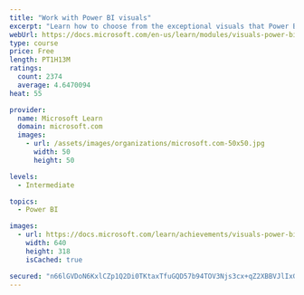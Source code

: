 ```yaml
---
title: "Work with Power BI visuals"
excerpt: "Learn how to choose from the exceptional visuals that Power BI makes available to you. Formatting visuals will direct the user’s attention to exactly where you want it, while helping to make the visual easier to read and interpret. You will also learn about how to use key performance indicators (KPIs)."
webUrl: https://docs.microsoft.com/en-us/learn/modules/visuals-power-bi/
type: course
price: Free
length: PT1H13M
ratings:
  count: 2374
  average: 4.6470094
heat: 55

provider:
  name: Microsoft Learn
  domain: microsoft.com
  images:
    - url: /assets/images/organizations/microsoft.com-50x50.jpg
      width: 50
      height: 50

levels:
  - Intermediate

topics:
  - Power BI

images:
  - url: https://docs.microsoft.com/learn/achievements/visuals-power-bi-social.png
    width: 640
    height: 318
    isCached: true

secured: "n66lGVDoN6KxlCZp1Q2Di0TKtaxTfuGQD57b94TOV3Njs3cx+qZ2XBBVJlIxGvucr/R4V8fBjV2yN8y+7OZ/GVlggCqAPMAGFcPKhpA9HtUgK4rp0EIroy2yJ+c+9eSxLNdf9XMTAOgzRXuQ6yE8Ay/RogWMVv8XPx/EPJ/bNFs+oYJKZpHwGHSZ10oBzYiUdLzOOk/VGXgoq3Am8R7KaNSrsWBW/zGQB4w1aqsEqDVFQ9VWr/jH3bcDLKSpYHj9Q8bRpZPE858q2xMnUJ66Dke6YYs+i9LSEpK4PADfmkdHR8UTz/GmmOeJvJCbzWbuG59/hcl4QQ9dDhg/ioIjqE9b4iRt02s8UUaCeikz2yuaEb2x8QEsSnYYhB7HRmyRijHX7VzgE3SOJJ87FkFDI6nyCK+E7T812SGVL17g8mM=;SLYpCqWek8mdPGssyNiLug=="
---
```



